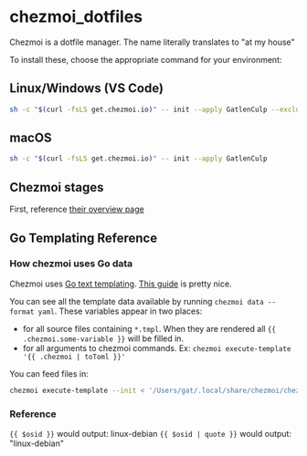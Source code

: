 # chezmoi_dotfiles

Chezmoi is a dotfile manager. The name literally translates to "at my house"

To install these, choose the appropriate command for your environment:

## Linux/Windows (VS Code)

```bash
sh -c "$(curl -fsLS get.chezmoi.io)" -- init --apply GatlenCulp --exclude=iterm2
```

## macOS

```bash
sh -c "$(curl -fsLS get.chezmoi.io)" -- init --apply GatlenCulp
```

## Chezmoi stages

First, reference [their overview page](https://www.chezmoi.io/user-guide/command-overview/)

## Go Templating Reference

### How chezmoi uses Go data

Chezmoi uses [Go text templating](https://pkg.go.dev/text/template). [This guide](https://gohugo.io/templates/introduction/) is pretty nice.

You can see all the template data available by running `chezmoi data --format yaml`. These variables appear in two places:

- for all source files containing `*.tmpl`. When they are rendered all `{{ .chezmoi.some-variable }}` will be filled in.
- for all arguments to chezmoi commands. Ex: `chezmoi execute-template '{{ .chezmoi | toToml }}'`

You can feed files in:

```bash
chezmoi execute-template --init < '/Users/gat/.local/share/chezmoi/chezmoi.toml.tmpl'
```

### Reference

`{{ $osid }}` would output: linux-debian
`{{ $osid | quote }}` would output: "linux-debian"
